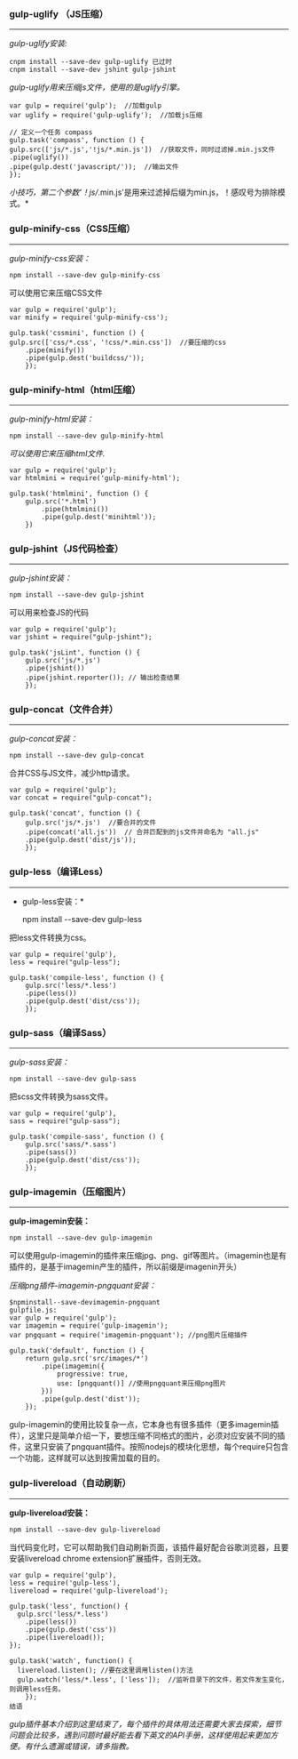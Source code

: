 

###  gulp-uglify （JS压缩）
 * * * *
 
*gulp-uglify安装:*


	cnpm install --save-dev gulp-uglify 已过时
	cnpm install --save-dev jshint gulp-jshint
	
		 
*gulp-uglify用来压缩js文件，使用的是uglify引擎。* 

	var gulp = require('gulp');  //加载gulp
	var uglify = require('gulp-uglify');  //加载js压缩

	// 定义一个任务 compass
	gulp.task('compass', function () {
	gulp.src(['js/*.js','!js/*.min.js'])  //获取文件，同时过滤掉.min.js文件
	.pipe(uglify())
	.pipe(gulp.dest('javascript/'));  //输出文件
	});
    
	
*小技巧，第二个参数'！js/*.min.js'是用来过滤掉后缀为min.js，！感叹号为排除模式。*

###  gulp-minify-css（CSS压缩）

 * * * *
 
*gulp-minify-css安装：*

    npm install --save-dev gulp-minify-css
	
可以使用它来压缩CSS文件


	var gulp = require('gulp');
	var minify = require('gulp-minify-css');

	gulp.task('cssmini', function () {
	gulp.src(['css/*.css', '!css/*.min.css'])  //要压缩的css
		.pipe(minify())
		.pipe(gulp.dest('buildcss/'));
		});
	
	
###  gulp-minify-html（html压缩）

 * * * *
 
*gulp-minify-html安装：*

    npm install --save-dev gulp-minify-html
	
*可以使用它来压缩html文件.*


	var gulp = require('gulp');
	var htmlmini = require('gulp-minify-html');

	gulp.task('htmlmini', function () {
		gulp.src('*.html')
			.pipe(htmlmini())
			.pipe(gulp.dest('minihtml'));
		})
		
###  gulp-jshint（JS代码检查）

 * * * *
 
*gulp-jshint安装：*

    npm install --save-dev gulp-jshint
	
可以用来检查JS的代码

	var gulp = require('gulp');
	var jshint = require("gulp-jshint");

	gulp.task('jsLint', function () {
		gulp.src('js/*.js')
		.pipe(jshint())
		.pipe(jshint.reporter()); // 输出检查结果
		});
	
###  gulp-concat（文件合并）
	
 * * * *
*gulp-concat安装：*

    npm install --save-dev gulp-concat	
	
合并CSS与JS文件，减少http请求。

	var gulp = require('gulp');
	var concat = require("gulp-concat");

	gulp.task('concat', function () {
		gulp.src('js/*.js')  //要合并的文件
		.pipe(concat('all.js'))  // 合并匹配到的js文件并命名为 "all.js"
		.pipe(gulp.dest('dist/js'));
		});
	
###  gulp-less（编译Less）

 * * * *
 
* gulp-less安装：*

    npm install --save-dev gulp-less
	
把less文件转换为css。

	var gulp = require('gulp'),
	less = require("gulp-less");

	gulp.task('compile-less', function () {
		gulp.src('less/*.less')
		.pipe(less())
		.pipe(gulp.dest('dist/css'));
		});
	
	
###  gulp-sass（编译Sass）

 * * * *
 
*gulp-sass安装：*

    npm install --save-dev gulp-sass
	
把scss文件转换为sass文件。

	var gulp = require('gulp'),
	sass = require("gulp-sass");

	gulp.task('compile-sass', function () {
		gulp.src('sass/*.sass')
		.pipe(sass())
		.pipe(gulp.dest('dist/css'));
		});
	
	
###  gulp-imagemin（压缩图片）

 * * * *
**gulp-imagemin安装：**

    npm install --save-dev gulp-imagemin
	
可以使用gulp-imagemin的插件来压缩jpg、png、gif等图片。（imagemin也是有插件的，是基于imagemin产生的插件，所以前缀是imagenin开头）

*压缩png插件-imagemin-pngquant安装：*


	$npminstall--save-devimagemin-pngquant
	gulpfile.js:
	var gulp = require('gulp');
	var imagemin = require('gulp-imagemin');
	var pngquant = require('imagemin-pngquant'); //png图片压缩插件

	gulp.task('default', function () {
		return gulp.src('src/images/*')
			.pipe(imagemin({
				progressive: true,
				use: [pngquant()] //使用pngquant来压缩png图片
			}))
			.pipe(gulp.dest('dist'));
		});
	
	
gulp-imagemin的使用比较复杂一点，它本身也有很多插件（更多imagemin插件），这里只是简单介绍一下，要想压缩不同格式的图片，必须对应安装不同的插件，这里只安装了pngquant插件。按照nodejs的模块化思想，每个require只包含一个功能，这样就可以达到按需加载的目的。


###  gulp-livereload（自动刷新）

 * * * *
 
**gulp-livereload安装：**

    npm install --save-dev gulp-livereload
	
当代码变化时，它可以帮助我们自动刷新页面，该插件最好配合谷歌浏览器，且要安装livereload chrome extension扩展插件，否则无效。


	var gulp = require('gulp'),
	less = require('gulp-less'),
	livereload = require('gulp-livereload');

	gulp.task('less', function() {
	  gulp.src('less/*.less')
		.pipe(less())
		.pipe(gulp.dest('css'))
		.pipe(livereload());
	});

	gulp.task('watch', function() {
	  livereload.listen(); //要在这里调用listen()方法
	  gulp.watch('less/*.less', ['less']);  //监听目录下的文件，若文件发生变化，则调用less任务。
		});
	结语

*gulp插件基本介绍到这里结束了，每个插件的具体用法还需要大家去探索，细节问题会比较多，遇到问题时最好能去看下英文的API手册，这样使用起来更加方便。有什么遗漏或错误，请多指教。*
	
	
	
	
	
	
	
	
	
	
	
	
	
	
	
	
	
	
	
	
	
	
	
	
